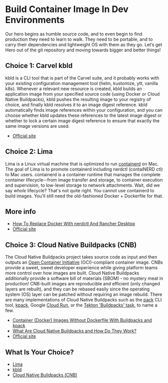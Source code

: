 # Build Container Image In Dev Environments

Our hero begins as humble source code, and to even begin to find production they need to learn to walk. They need to be portable, and to carry their dependencies and lightweight OS with them as they go. Let’s get Hero out of the git repository and moving towards bigger and better things!

## Choice 1: Carvel kbld

kbld is a CLI tool that is part of the Carvel suite, and it probably works with your existing configuration management tool (helm, kustomize, ytt, vanilla k8s). Whenever a relevant new resource is created, kbld builds an application image from your specified source code (using Docker or Cloud Native Buildpacks), kbld pushes the resulting image to your registry of choice, and finally kbld resolves it to an image digest reference. kbld automatically finds image references within your configuration, and you can choose whether kbld updates these references to the latest image digest or whether to lock a certain image digest reference to ensure that exactly the same image versions are used.  

* [Official site](https://carvel.dev/kbld)

## Choice 2: Lima

Lima is a Linux virtual machine that is optimized to run [containerd](https://containerd.io/) on Mac. The goal of Lima is to promote containerd including nerdctl (contaiNERD ctl) to Mac users. containerd is a container runtime that manages the complete container lifecycle--from image transfer and storage, to container execution and supervision, to low-level storage to network attachments. Wait, did we say *whole* lifecycle? That's not quite right. You cannot use containerd to build images. You'll still need the old-fashioned Docker + Dockerfile for that.

## More info

* [How To Replace Docker With nerdctl And Rancher Desktop](https://youtu.be/evWPib0iNgY)
* [Official site](https://github.com/lima-vm/lima)

## Choice 3: Cloud Native Buildpacks (CNB)

The Cloud Native Buildpacks project takes source code as input and then outputs an [Open Container Initiative](https://opencontainers.org/) (OCI)-compliant container image. CNBs provide a sweet, sweet developer experience while giving platform teams more control over how images are built. Cloud Native Buildpacks additionally provide a software bill of materials (SBOM) - no mystery meat in production!  CNB-built images are reproducible and efficient (only changed layers are rebuilt), and they can be rebased easily since the operating system (OS) layer can be patched without requiring an image rebuild. There are many implementations of Cloud Native Buildpacks such as the [pack](https://buildpacks.io/docs/tools/pack/) CLI tool, [kpack](https://buildpacks.io/docs/tools/kpack/), Google [Cloud Run](https://cloud.google.com/run/), or the [Tekton 'Buildpacks' task](https://hub.tekton.dev/tekton/task/buildpacks), to name a few.

* [Container (Docker) Images Without Dockerfile With Buildpacks and kpack](https://youtu.be/fbSoKu8NGSU)
* [What Are Cloud Native Buildpacks and How Do They Work?](https://tanzu.vmware.com/developer/tv/enlightning/17/)
* [Official site](https://buildpacks.io)

## What Is Your Choice?

* [Lima](lima.md)
* [kbld](kbld.md)
* [Cloud Native Buildpacks (CNB)](buildpacks.md)